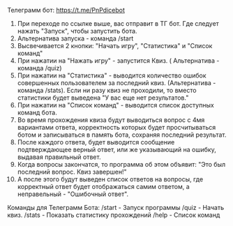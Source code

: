 Телеграмм бот: https://t.me/PnPdicebot

1. При переходе по ссылке выше, вас отправит в ТГ бот. Где следует нажать "Запуск", чтобы запустить бота.
2. Альтернатива запуска - команда /start
3. Высвечивается 2 кнопки: "Начать игру", "Статистика" и "Список команд"
4. При нажатии на "Нажать игру" - запустится Квиз. ( Альтернатива - команда /quiz)
5. При нажатии на "Статистика" - выводится количество ошибок совершенных пользователем за последний квиз. 
(Альтернатива - команда /stats). Если ни разу квиз не проходили, то вместо статистики будет выведена "У вас еще нет результатов."
6. При нажатии на "Список команд" - выводится список доступных команд бота.
7. Во время прохождения квиза будут выводиться вопрос с 4мя вариантами ответа, корректность которых будет просчитываться ботом 
и записываться в память бота, сохраняя последний результат.
8. После каждого ответа, будет выводится сообщение подтверждающее верный ответ, или же указывающий на ошибку, выдавая правильный ответ.
9. Когда вопросы закончатся, то программа об этом объявит: "Это был последний вопрос. Квиз завершен!" 
10. А после этого будут выведен список ответов на вопросы, где корректный ответ будет отображаться самим ответом, а неправельный - "Ошибочный ответ".

Команды для Телеграмм Бота:
/start - Запуск программы
/quiz - Начать квиз.
/stats - Показать статистику прохождений
/help - Список команд